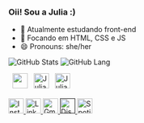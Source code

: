 ### Oii! Sou a Julia :)

- 🔭 Atualmente estudando front-end
- 🌱 Focando em HTML, CSS e JS
- 😄 Pronouns: she/her

![GitHub Stats](https://github-readme-stats.vercel.app/api?username=jukkia&theme=dracula)
![GitHub Lang](https://github-readme-stats.vercel.app/api/top-langs/?username=jukkia&layout=compact&langs_count=7&theme=dracula)

<div style="display: flex;">
   <img src="https://cdn.jsdelivr.net/gh/devicons/devicon/icons/html5/html5-plain.svg" alt="Julia-HTML" height="30" width="40"> 
   <img src="https://cdn.jsdelivr.net/gh/devicons/devicon/icons/css3/css3-plain.svg"  alt="Julia-CSS" height="30" width="40">
   <img src="https://cdn.jsdelivr.net/gh/devicons/devicon/icons/javascript/javascript-plain.svg" alt="Julia-Js" height="30" width="40"> 
</div> 

<div><br>
 <a href="https://www.instagram.com/jujorda0/"</a> <img src="https://img.shields.io/badge/Instagram-E4405F?style=for-the-badge&logo=instagram&logoColor=white" alt="Instagram" height="30" width="40">
 <a href="https://www.linkedin.com/in/julia-do-amaral-jord%C3%A3o-3989b6220/"</a> <img src="https://img.shields.io/badge/LinkedIn-0077B5?style=for-the-badge&logo=linkedin&logoColor=white" alt="LinkedIn" height="30" width="40">
 <a href="mailto=liajordao02@gmail.com"</a> <img src="https://img.shields.io/badge/Gmail-D14836?style=for-the-badge&logo=gmail&logoColor=white" alt="Gmail" height="30" width="40"> 
 <a href=""</a> <img src="https://img.shields.io/badge/Discord-7289DA?style=for-the-badge&logo=discord&logoColor=white" alt="Discord" height="30" width="40">
 <a href="https://open.spotify.com/user/wdu9phc9x9px02iyey3ueu4g1"</a> <img src="https://img.shields.io/badge/Spotify-1ED760?&style=for-the-badge&logo=spotify&logoColor=white!" alt="Spotify" height="30" width="40">
</div>
